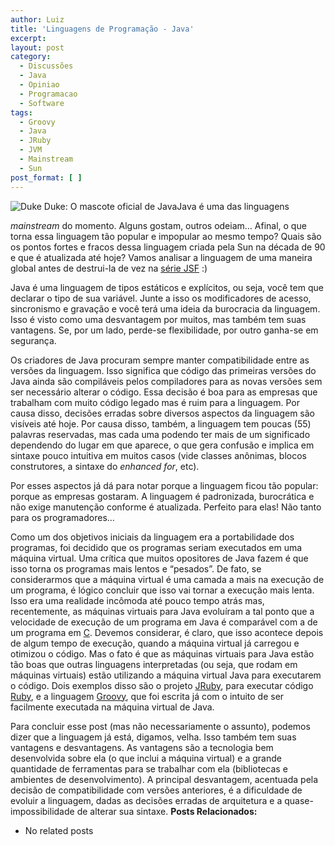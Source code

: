 ```yaml
---
author: Luiz
title: 'Linguagens de Programação - Java'
excerpt:
layout: post
category:
  - Discussões
  - Java
  - Opiniao
  - Programacao
  - Software
tags:
  - Groovy
  - Java
  - JRuby
  - JVM
  - Mainstream
  - Sun
post_format: [ ]
---
```

![Duke][1]
Duke: O mascote oficial de JavaJava é uma das linguagens 

*mainstream* do momento. Alguns gostam, outros odeiam… Afinal, o que torna essa linguagem tão popular e impopular ao mesmo tempo? Quais são os pontos fortes e fracos dessa linguagem criada pela Sun na década de 90 e que é atualizada até hoje? Vamos analisar a linguagem de uma maneira global antes de destrui-la de vez na [série JSF][2] :)

Java é uma linguagem de tipos estáticos e explícitos, ou seja, você tem que declarar o tipo de sua variável. Junte a isso os modificadores de acesso, sincronismo e gravação e você terá uma ideia da burocracia da linguagem. Isso é visto como uma desvantagem por muitos, mas também tem suas vantagens. Se, por um lado, perde-se flexibilidade, por outro ganha-se em segurança.

Os criadores de Java procuram sempre manter compatibilidade entre as versões da linguagem. Isso significa que código das primeiras versões do Java ainda são compiláveis pelos compiladores para as novas versões sem ser necessário alterar o código. Essa decisão é boa para as empresas que trabalham com muito código legado mas é ruim para a linguagem. Por causa disso, decisões erradas sobre diversos aspectos da linguagem são visíveis até hoje. Por causa disso, também, a linguagem tem poucas (55) palavras reservadas, mas cada uma podendo ter mais de um significado dependendo do lugar em que aparece, o que gera confusão e implica em sintaxe pouco intuitiva em muitos casos (vide classes anônimas, blocos construtores, a sintaxe do *enhanced for*, etc).

Por esses aspectos já dá para notar porque a linguagem ficou tão popular: porque as empresas gostaram. A linguagem é padronizada, burocrática e não exige manutenção conforme é atualizada. Perfeito para elas! Não tanto para os programadores…

Como um dos objetivos iniciais da linguagem era a portabilidade dos programas, foi decidido que os programas seriam executados em uma máquina virtual. Uma crítica que muitos opositores de Java fazem é que isso torna os programas mais lentos e “pesados”. De fato, se considerarmos que a máquina virtual é uma camada a mais na execução de um programa, é lógico concluir que isso vai tornar a execução mais lenta. Isso era uma realidade incômoda até pouco tempo atrás mas, recentemente, as máquinas virtuais para Java evoluíram a tal ponto que a velocidade de execução de um programa em Java é comparável com a de um programa em [C][3]. Devemos considerar, é claro, que isso acontece depois de algum tempo de execução, quando a máquina virtual já carregou e otimizou o código. Mas o fato é que as máquinas virtuais para Java estão tão boas que outras linguagens interpretadas (ou seja, que rodam em máquinas virtuais) estão utilizando a máquina virtual Java para executarem o código. Dois exemplos disso são o projeto [JRuby][4], para executar código [Ruby][5], e a linguagem [Groovy][6], que foi escrita já com o intuito de ser facilmente executada na máquina virtual de Java.

Para concluir esse post (mas não necessariamente o assunto), podemos dizer que a linguagem já está, digamos, velha. Isso também tem suas vantagens e desvantagens. As vantagens são a tecnologia bem desenvolvida sobre ela (o que inclui a máquina virtual) e a grande quantidade de ferramentas para se trabalhar com ela (bibliotecas e ambientes de desenvolvimento). A principal desvantagem, acentuada pela decisão de compatibilidade com versões anteriores, é a dificuldade de evoluir a linguagem, dadas as decisões erradas de arquitetura e a quase-impossibilidade de alterar sua sintaxe. 
**Posts Relacionados:** 
*   No related posts












 [1]: http://vidageek.net/wp-content/uploads/2009/03/duke_java.gif "Duke"
 [2]: http://vidageek.net/2009/04/10/jsf-javas-sinal-of-failure/
 [3]: http://vidageek.net/2008/12/15/linguagens-de-programacao-c-2/
 [4]: http://jruby.codehaus.org/
 [5]: http://vidageek.net/2008/11/24/deffective-by-design/
 [6]: http://groovy.codehaus.org/





